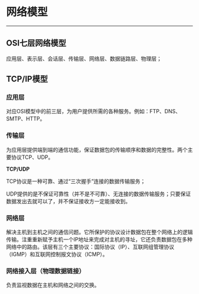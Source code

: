 # 网络模型

---

## OSI七层网络模型

应用层、表示层、会话层、传输层、网络层、数据链路层、物理层；

## TCP\/IP模型

### 应用层

对应OSI模型中的前三层，为用户提供所需的各种服务。例如：FTP、DNS、SMTP、HTTP。

### 传输层

为应用层提供端到端的通信功能，保证数据包的传输顺序和数据的完整性。两个主要协议TCP、UDP。

**TCP\/UDP**

TCP协议是一种可靠、通过“三次握手”连接的数据传输服务；

UDP提供的是不保证可靠性（并不是不可靠）、无连接的数据传输服务；只要保证数据发出去就可以了，并不保证接收方一定能接收到。

### 网络层

解决主机到主机之间的通信问题。它所保护的协议设计数据包在整个网络上的逻辑传输。注重重新赋予主机一个IP地址来完成对主机的寻址，它还负责数据包在多种网络中的路由。该层有三个主要协议：国际协议（IP）、互联网组管理协议（IGMP）和互联网控制报文协议（ICMP）。

### 网络接入层（物理数据链接）

负责监视数据在主机和网络之间的交换。



